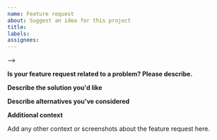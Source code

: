 ```yaml
---
name: Feature request
about: Suggest an idea for this project
title:
labels:
assignees:
---
```


<!--
IF YOU DON'T FILL OUT THE FOLLOWING INFORMATION, WE MIGHT CLOSE YOUR ISSUE WITHOUT INVESTIGATING


!! Please do not submit support requests here. !!


For technical support, please consider subscribing to our **[NODE-OPCUA membership program](https://support.sterfive.com)**
     
                           https://support.sterfive.com
                 
Professional support ensures the following:

- 🚀 Fast reply and resolution
- 🔐 confidentiality & privacy
- 🔍 dedicated investigation for your issue
- 🐛 prompt resolution of bugs or issues
- 📖 free access to the most up to date and online version of [node-opcua by example](https://leanpub.com/node-opcuabyexample-edition2022)


You may also [contact Sterfive directly](https://www.sterfive.com) for dedicated professional support: mailto:contact@sterfive.com


**Consider backing or sponsoring the node-opcua initiative** 

Node-opcua is an initiative of sterfive.com.
Sterfive is an independent company and not affiliated with any industrial or software vendors.
Sterfive is a corporate member of the OPC Foundation.
Sterfive needs the support of the node-opcua users to maintain a high-quality level and always up-to-date technology. 

Once you have evaluated node-opcua and prove it useful to your company, please consider backing us and sponsoring us.

                 https://github.com/sponsors/node-opcua 
             or 
                 https://opencollective.com/node-opcua 
             or
                 contact us directly   mailto:contact@sterfive.com
                 
Grants ensure the following:

🔨 Long-term maintenance of the project
⚙️ maintain the website and continuous integration platform
🛣  Progress on the road-map
🐛 Quick responses to bug reports
🚀 New features & enhancements
⚖️ representing the node-opcua user community at the OPC Foundation

Features requests are considered in order of relevance and thanks to the support of our sponsors.

-->



-->

**Is your feature request related to a problem? Please describe.**
<!-- 
    A clear and concise description of what the problem is. 
--->

**Describe the solution you'd like**
<!-- 
    Provide a clear and concise description of what you want to happen.
--->

**Describe alternatives you've considered**
<!-- 
    Provide a clear and concise description of any alternative solutions or features you've considered.
--->

**Additional context**

Add any other context or screenshots about the feature request here.

